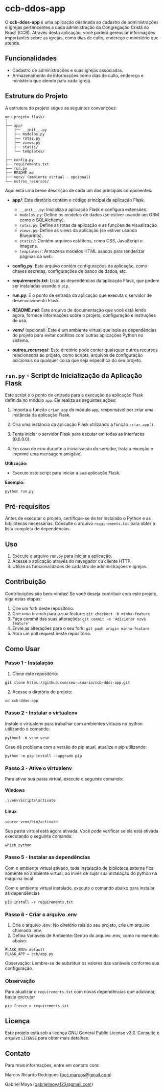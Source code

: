 # ccb-ddos-app

O **ccb-ddos-app** é uma aplicação destinada ao cadastro de administrações e igrejas pertencentes a cada administração da Congregação Cristã no Brasil (CCB). Através desta aplicação, você poderá gerenciar informações importantes sobre as igrejas, como dias de culto, endereço e ministério que atende.

## Funcionalidades

- Cadastro de administrações e suas igrejas associadas.
- Armazenamento de informações como dias de culto, endereço e ministério que atende para cada igreja.

## Estrutura do Projeto

A estrutura do projeto segue as seguintes convenções:
```
meu_projeto_flask/
│
├── app/
│   ├── __init__.py
│   ├── modelos.py
│   ├── rotas.py
│   ├── views.py
│   ├── static/
│   └── templates/
│
├── config.py
├── requirements.txt
├── run.py
├── README.md
├── venv/ (ambiente virtual - opcional)
└── outros_recursos/
```
Aqui está uma breve descrição de cada um dos principais componentes:

- **app/**: Este diretório contém o código principal da aplicação Flask.

    - `__init__.py`: Inicializa a aplicação Flask e configura extensões.
    - `modelos.py`: Define os modelos de dados (se estiver usando um ORM como o SQLAlchemy).
    - `rotas.py`: Define as rotas da aplicação e as funções de visualização.
    - `views.py`: Define as views da aplicação (se estiver usando Blueprints).
    - `static/`: Contém arquivos estáticos, como CSS, JavaScript e imagens.
    - `templates/`: Armazena modelos HTML usados para renderizar páginas da web.

- **config.py**: Este arquivo contém configurações da aplicação, como chaves secretas, configurações de banco de dados, etc.

- **requirements.txt**: Lista as dependências da aplicação Flask, que podem ser instaladas usando o `pip`.

- **run.py**: É o ponto de entrada da aplicação que executa o servidor de desenvolvimento Flask.

- **README.md**: Este arquivo de documentação que você está lendo agora, fornece informações sobre o projeto, configuração e instruções de uso.

- **venv/** (opcional): Este é um ambiente virtual que isola as dependências do projeto para evitar conflitos com outras aplicações Python no sistema.

- **outros_recursos/**: Este diretório pode conter quaisquer outros recursos relacionados ao projeto, como scripts, arquivos de configuração adicionais ou qualquer coisa que seja específica do seu projeto.

## `run.py` - Script de Inicialização da Aplicação Flask

Este script é o ponto de entrada para a execução da aplicação Flask definida no módulo `app`. Ele realiza as seguintes ações:

1. Importa a função `criar_app` do módulo `app`, responsável por criar uma instância da aplicação Flask.

2. Cria uma instância da aplicação Flask utilizando a função `criar_app()`.

3. Tenta iniciar o servidor Flask para escutar em todas as interfaces (0.0.0.0).

4. Em caso de erro durante a inicialização do servidor, trata a exceção e imprime uma mensagem amigável.

**Utilização:**

- Execute este script para iniciar a sua aplicação Flask.

**Exemplo:**

```
python run.py
```

## Pré-requisitos

Antes de executar o projeto, certifique-se de ter instalado o Python e as bibliotecas necessárias. Consulte o arquivo `requirements.txt` para obter a lista completa de dependências.

## Uso

1. Execute o arquivo `run.py` para iniciar a aplicação.
2. Acesse a aplicação através do navegador ou cliente HTTP.
3. Utilize as funcionalidades de cadastro de administrações e igrejas.

## Contribuição

Contribuições são bem-vindas! Se você deseja contribuir com este projeto, siga estas etapas:

1. Crie um fork deste repositório.
2. Crie uma branch para a sua feature: `git checkout -b minha-feature`
3. Faça commit das suas alterações: `git commit -m 'Adicionar nova feature'`
4. Envie as alterações para o seu fork: `git push origin minha-feature`
5. Abra um pull request neste repositório.

## Como Usar

### Passo 1 - Instalação

1. Clone este repositório: 
```
git clone https://github.com/seu-usuario/ccb-ddos-app.git
```
2. Acesse o diretório do projeto: 
```
cd ccb-ddos-app
```

### Passo 2 - Instalar o virtualenv
Instale o virtualenv para trabalhar com ambientes virtuais no python utilizando o comando:
```
python3 -m venv venv
```
Caso dê problema com a versão do pip atual, atualize o pip utilizando:
```
python -m pip install --upgrade pip
```

### Passo 3 - Ative o virtualenv
Para ativar sua pasta virtual, execute o seguinte comando:

#### Windows
```
.\venv\Scripts\activate
```

#### Linux
```
source venv/bin/activate
```
Sua pasta virtual está agora ativada. Você pode verificar se ela está ativada executando o seguinte comando:
```
which python
```

### Passo 5 - Instalar as dependências
Com o ambiente virtual ativado, toda instalação de biblioteca externa fica somente no ambiente virtual, ao invés de sujar sua instalação do python na máquina local

Com o ambiente virtual instalado, execute o comando abaixo para instalar as dependências
```
pip install -r requirements.txt
```
### Passo 6 - Criar o arquivo .env
1. Crie o arquivo .env: No diretório raiz do seu projeto, crie um arquivo chamado .env.
2. Defina Variáveis de Ambiente: Dentro do arquivo .env, como no exemplo abaixo:
```
FLASK_ENV= default
FLASK_APP = ccb/app.py
```
Observação: Lembre-se de substituir os valores das variáveis conforme sua configuração.

### Observação
Para atualizar o `requirements.txt` com novas dependências que adicionar, basta executar
```
pip freeze > requirements.txt
```

## Licença

Este projeto está sob a licença GNU General Public License v3.0. Consulte o arquivo `LICENSE` para obter mais detalhes.

## Contato

Para mais informações, entre em contato com:

Marcos Ricardo Rodrigues (bcc.marcos@gmail.com)

Gabriel Moya (gabrielmoya123@gmail.com)